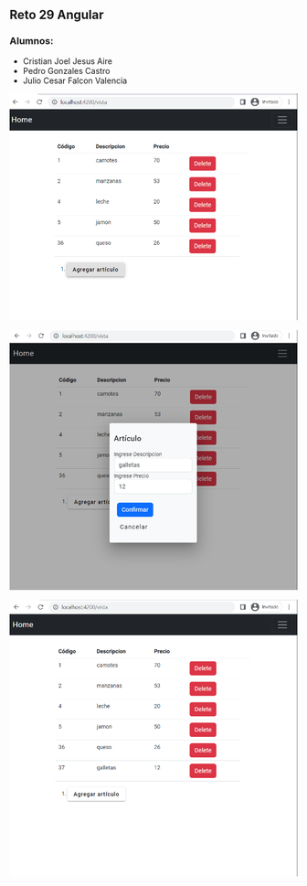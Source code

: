 ## Reto 29 Angular
### Alumnos:
- Cristian Joel Jesus Aire
- Pedro Gonzales Castro
- Julio Cesar Falcon Valencia

![Página principal](src/assets/Captura.PNG)

![Página Edit User](src/assets/Captura2.PNG)

![Página Edit User](src/assets/Captura3.PNG)